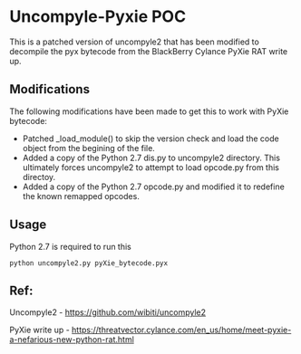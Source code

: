 # Uncompyle-Pyxie POC
This is a patched version of uncompyle2 that has been modified to decompile the pyx bytecode from the BlackBerry Cylance PyXie RAT write up.

## Modifications
The following modifications have been made to get this to work with PyXie bytecode:
* Patched _load_module() to skip the version check and load the code object from the begining of the file.
* Added a copy of the Python 2.7 dis.py to uncompyle2 directory. This ultimately forces uncompyle2 to attempt to load opcode.py from this directoy.
* Added a copy of the Python 2.7 opcode.py and modified it to redefine the known remapped opcodes. 

## Usage
Python 2.7 is required to run this
```
python uncompyle2.py pyXie_bytecode.pyx
``` 



## Ref: 
Uncompyle2 -  https://github.com/wibiti/uncompyle2

PyXie write up -  https://threatvector.cylance.com/en_us/home/meet-pyxie-a-nefarious-new-python-rat.html

